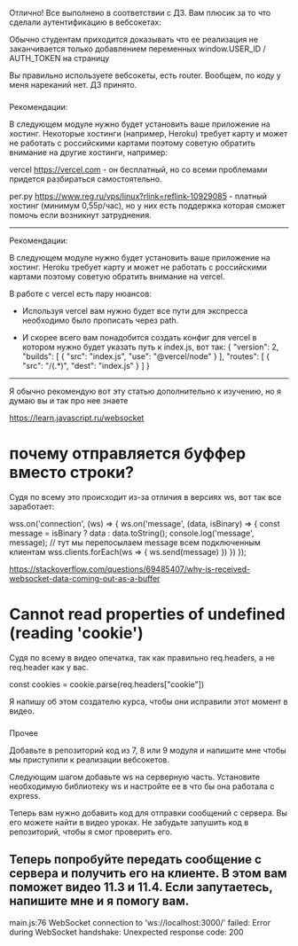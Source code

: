 Отлично! Все выполнено в соответствии с ДЗ. Вам плюсик за то что сделали аутентификацию в вебсокетах:

Обычно студентам приходится доказывать что ее реализация не заканчивается только добавлением переменных window.USER_ID / AUTH_TOKEN на страницу   

Вы правильно используете вебсокеты, есть router. Вообщем, по коду у меня нареканий нет. ДЗ принято.

###
Рекомендации:

В следующем модуле нужно будет установить ваше приложение на хостинг. Некоторые хостинги (например, Heroku) требует карту и может не работать с российскими картами поэтому советую обратить внимание на другие хостинги, например:

vercel https://vercel.com - он бесплатный, но со всеми проблемами придется разбираться самостоятельно.

рег.ру https://www.reg.ru/vps/linux?rlink=reflink-10929085 - платный хостинг (минимум 0,55р/час), но у них есть поддержка которая сможет помочь если возникнут затруднения.

---
Рекомендации:

В следующем модуле нужно будет установить ваше приложение на хостинг. Heroku требует карту и может не работать с российскими картами поэтому советую обратить внимание на vercel.

В работе с vercel есть пару нюансов:

- Используя vercel вам нужно будет все пути для экспресса необходимо было прописать через path.

- И скорее всего вам понадобится создать конфиг для vercel в котором нужно будет указать путь к index.js, вот так:
{
  "version": 2,
  "builds": [
    {
      "src": "index.js",
      "use": "@vercel/node"
    }
  ],
  "routes": [
    {
      "src": "/(.*)",
      "dest": "index.js"
    }
  ]
}

---
Я обычно рекомендую вот эту статью дополнительно к изучению, но я думаю вы и так про нее знаете   

https://learn.javascript.ru/websocket


# почему отправляется буффер вместо строки?
Судя по всему это происходит из-за отличия в версиях ws, вот так все заработает:

wss.on('connection', (ws) => {
    ws.on('message', (data, isBinary) => {
      const message = isBinary ? data : data.toString();
      console.log('message', message);
      // тут мы перепосылаем message всем подключенным клиентам
      wss.clients.forEach(ws => {
        ws.send(message)
      })
    })
});

https://stackoverflow.com/questions/69485407/why-is-received-websocket-data-coming-out-as-a-buffer

# Cannot read properties of undefined (reading 'cookie')
Судя по всему в видео опечатка, так как правильно req.headers, а не req.header как у вас.

const cookies = cookie.parse(req.headers["cookie"])

Я напишу об этом создателю курса, чтобы они исправили этот момент в видео.

###
Прочее

Добавьте в репозиторий код из 7, 8 или 9 модуля и напишите мне чтобы мы приступили к реализации вебсокетов.


Следующим шагом добавьте ws на серверную часть. Установите необходимую библиотеку ws и настройте ее в что бы она работала с express.


Теперь вам нужно добавить код для отправки сообщений с сервера. Вы его можете найти в видео уроках. Не забудьте запушить код в репозиторий, чтобы я смог проверить его.

Теперь попробуйте передать сообщение с сервера и получить его на клиенте. В этом вам поможет видео 11.3 и 11.4.  Если запутаетесь, напишите мне и я помогу вам.
---
main.js:76 WebSocket connection to 'ws://localhost:3000/' failed: Error during WebSocket handshake: Unexpected response code: 200
